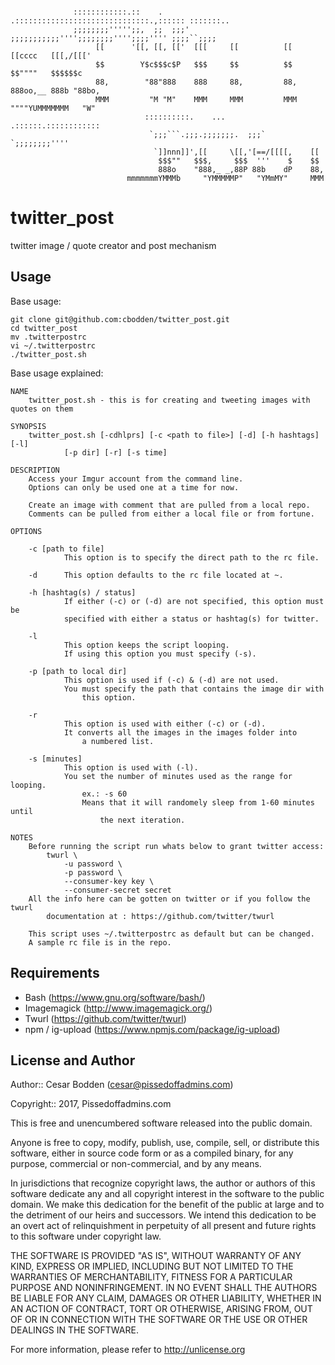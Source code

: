 ```

              ::::::::::::.::    .   .::::::::::::::::::::::::::::::.,:::::: :::::::..
              ;;;;;;;;''''';;,  ;;  ;;;' ;;;;;;;;;;;'''';;;;;;;;'''';;;;'''' ;;;;``;;;;
                   [[      '[[, [[, [['  [[[     [[          [[      [[cccc   [[[,/[[['
                   $$        Y$c$$$c$P   $$$     $$          $$      $$""""   $$$$$$c
                   88,        "88"888    888     88,         88,     888oo,__ 888b "88bo,
                   MMM         "M "M"    MMM     MMM         MMM     """"YUMMMMMMM   "W"
                              ::::::::::.    ...      .::::::.::::::::::::
                               `;;;```.;;;.;;;;;;;.  ;;;`    `;;;;;;;;''''
                                `]]nnn]]',[[     \[[,'[==/[[[[,    [[
                                 $$$""   $$$,     $$$  '''    $    $$
                                 888o    "888,_ _,88P 88b    dP    88,
                          mmmmmmmYMMMb     "YMMMMMP"   "YMmMY"     MMM

```

twitter_post
====

twitter image / quote creator and post mechanism


Usage
----
Base usage:
```
git clone git@github.com:cbodden/twitter_post.git
cd twitter_post
mv .twitterpostrc
vi ~/.twitterpostrc
./twitter_post.sh
```

Base usage explained:
```
NAME
    twitter_post.sh - this is for creating and tweeting images with quotes on them

SYNOPSIS
    twitter_post.sh [-cdhlprs] [-c <path to file>] [-d] [-h hashtags] [-l]
            [-p dir] [-r] [-s time]

DESCRIPTION
    Access your Imgur account from the command line.
    Options can only be used one at a time for now.

    Create an image with comment that are pulled from a local repo.
    Comments can be pulled from either a local file or from fortune.

OPTIONS

    -c [path to file]
            This option is to specify the direct path to the rc file.

    -d      This option defaults to the rc file located at ~.

    -h [hashtag(s) / status]
            If either (-c) or (-d) are not specified, this option must be
            specified with either a status or hashtag(s) for twitter.

    -l
            This option keeps the script looping.
            If using this option you must specify (-s).

    -p [path to local dir]
            This option is used if (-c) & (-d) are not used.
            You must specify the path that contains the image dir with
                this option.

    -r
            This option is used with either (-c) or (-d).
            It converts all the images in the images folder into 
                a numbered list.

    -s [minutes]
            This option is used with (-l).
            You set the number of minutes used as the range for looping.
                ex.: -s 60
                Means that it will randomely sleep from 1-60 minutes until
                    the next iteration.

NOTES
    Before running the script run whats below to grant twitter access:
        twurl \
            -u password \
            -p password \
            --consumer-key key \
            --consumer-secret secret
    All the info here can be gotten on twitter or if you follow the twurl
        documentation at : https://github.com/twitter/twurl

    This script uses ~/.twitterpostrc as default but can be changed.
    A sample rc file is in the repo.
```


Requirements
----

- Bash (https://www.gnu.org/software/bash/)
- Imagemagick (http://www.imagemagick.org/)
- Twurl (https://github.com/twitter/twurl)
- npm / ig-upload (https://www.npmjs.com/package/ig-upload)


License and Author
----

Author:: Cesar Bodden (cesar@pissedoffadmins.com)

Copyright:: 2017, Pissedoffadmins.com

This is free and unencumbered software released into the public domain.

Anyone is free to copy, modify, publish, use, compile, sell, or
distribute this software, either in source code form or as a compiled
binary, for any purpose, commercial or non-commercial, and by any
means.

In jurisdictions that recognize copyright laws, the author or authors
of this software dedicate any and all copyright interest in the
software to the public domain. We make this dedication for the benefit
of the public at large and to the detriment of our heirs and
successors. We intend this dedication to be an overt act of
relinquishment in perpetuity of all present and future rights to this
software under copyright law.

THE SOFTWARE IS PROVIDED "AS IS", WITHOUT WARRANTY OF ANY KIND,
EXPRESS OR IMPLIED, INCLUDING BUT NOT LIMITED TO THE WARRANTIES OF
MERCHANTABILITY, FITNESS FOR A PARTICULAR PURPOSE AND NONINFRINGEMENT.
IN NO EVENT SHALL THE AUTHORS BE LIABLE FOR ANY CLAIM, DAMAGES OR
OTHER LIABILITY, WHETHER IN AN ACTION OF CONTRACT, TORT OR OTHERWISE,
ARISING FROM, OUT OF OR IN CONNECTION WITH THE SOFTWARE OR THE USE OR
OTHER DEALINGS IN THE SOFTWARE.

For more information, please refer to <http://unlicense.org>
